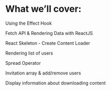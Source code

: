 # What we’ll cover:

Using the Effect Hook

Fetch API & Rendering Data with ReactJS

React Skeleton - Create Content Loader

Rendering list of users

Spread Operator

Invitation array & add/remove users

Display information about downloading content